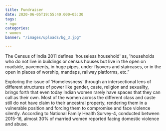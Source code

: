 ```yaml
---
title: Fundraiser
date: 2020-06-05T19:55:40.000+05:30
tags:
- ngo
categories:
- women
banner: "/images/uploads/bg_3.jpg"

---
```

The Census of India 2011 defines 'houseless household' as, 'households who do not live in buildings or census houses but live in the open on roadside, pavements, in huge pipes, under flyovers and staircases, or in the open in places of worship, mandaps, railway platforms, etc.”

Exploring the issue of ‘Homelessness’ through an intersectional lens of different structures of power like gender, caste, religion and sexuality, brings forth that even today Indian women rarely have spaces that they can call as their own. Most of the women across the different class and caste still do not have claim to their ancestral property, rendering them in a vulnerable position and forcing them to compromise and face violence silently. According to National Family Health Survey-4, conducted between 2015-16, almost 30% of married women reported facing domestic violence and abuse.
